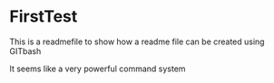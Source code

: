 # FirstTest
This is a readmefile to show how a readme file can be created using GITbash

It seems like a very powerful command system


